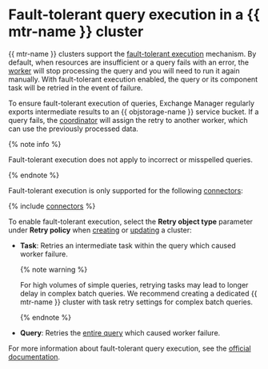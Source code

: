 # Fault-tolerant query execution in a {{ mtr-name }} cluster

{{ mtr-name }} clusters support the [fault-tolerant execution](https://trino.io/docs/current/admin/fault-tolerant-execution.html) mechanism. By default, when resources are insufficient or a query fails with an error, the [worker](index.md#workers) will stop processing the query and you will need to run it again manually. With fault-tolerant execution enabled, the query or its component task will be retried in the event of failure.

To ensure fault-tolerant execution of queries, Exchange Manager regularly exports intermediate results to an {{ objstorage-name }} service bucket. If a query fails, the [coordinator](index.md#coordinator) will assign the retry to another worker, which can use the previously processed data.

{% note info %}

Fault-tolerant execution does not apply to incorrect or misspelled queries.

{% endnote %}

Fault-tolerant execution is only supported for the following [connectors](index.md#connector):

{% include [connectors](../../_includes/managed-trino/retry-policy-connector-list.md) %}

To enable fault-tolerant execution, select the **Retry object type** parameter under **Retry policy** when [creating](../operations/cluster-create.md) or [updating](../operations/cluster-update.md) a cluster:

* **Task**: Retries an intermediate task within the query which caused worker failure.

   {% note warning %}

   For high volumes of simple queries, retrying tasks may lead to longer delay in complex batch queries. We recommend creating a dedicated {{ mtr-name }} cluster with task retry settings for complex batch queries.

   {% endnote %}

* **Query**: Retries the [entire query](index.md#query-execution) which caused worker failure.

For more information about fault-tolerant query execution, see the [official documentation](https://trino.io/docs/current/admin/fault-tolerant-execution.html).
